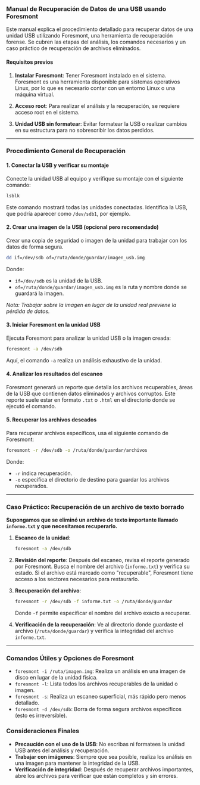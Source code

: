 ### Manual de Recuperación de Datos de una USB usando Foresmont

Este manual explica el procedimiento detallado para recuperar datos de una unidad USB utilizando Foresmont, una herramienta de recuperación forense. Se cubren las etapas del análisis, los comandos necesarios y un caso práctico de recuperación de archivos eliminados.

#### Requisitos previos
1. **Instalar Foresmont**: Tener Foresmont instalado en el sistema. Foresmont es una herramienta disponible para sistemas operativos Linux, por lo que es necesario contar con un entorno Linux o una máquina virtual.

2. **Acceso root**: Para realizar el análisis y la recuperación, se requiere acceso root en el sistema.

3. **Unidad USB sin formatear**: Evitar formatear la USB o realizar cambios en su estructura para no sobrescribir los datos perdidos.

---

### Procedimiento General de Recuperación

#### 1. Conectar la USB y verificar su montaje
   Conecte la unidad USB al equipo y verifique su montaje con el siguiente comando:

   ```bash
   lsblk
   ```

   Este comando mostrará todas las unidades conectadas. Identifica la USB, que podría aparecer como `/dev/sdb1`, por ejemplo.

#### 2. Crear una imagen de la USB (opcional pero recomendado)
   Crear una copia de seguridad o imagen de la unidad para trabajar con los datos de forma segura.

   ```bash
   dd if=/dev/sdb of=/ruta/donde/guardar/imagen_usb.img
   ```

   Donde:
   - `if=/dev/sdb` es la unidad de la USB.
   - `of=/ruta/donde/guardar/imagen_usb.img` es la ruta y nombre donde se guardará la imagen.

   *Nota: Trabajar sobre la imagen en lugar de la unidad real previene la pérdida de datos.*

#### 3. Iniciar Foresmont en la unidad USB
   Ejecuta Foresmont para analizar la unidad USB o la imagen creada:

   ```bash
   foresmont -a /dev/sdb
   ```

   Aquí, el comando `-a` realiza un análisis exhaustivo de la unidad.

#### 4. Analizar los resultados del escaneo
   Foresmont generará un reporte que detalla los archivos recuperables, áreas de la USB que contienen datos eliminados y archivos corruptos. Este reporte suele estar en formato `.txt` o `.html` en el directorio donde se ejecutó el comando.

#### 5. Recuperar los archivos deseados
   Para recuperar archivos específicos, usa el siguiente comando de Foresmont:

   ```bash
   foresmont -r /dev/sdb -o /ruta/donde/guardar/archivos
   ```

   Donde:
   - `-r` indica recuperación.
   - `-o` especifica el directorio de destino para guardar los archivos recuperados.

---

### Caso Práctico: Recuperación de un archivo de texto borrado

**Supongamos que se eliminó un archivo de texto importante llamado `informe.txt` y que necesitamos recuperarlo.**

1. **Escaneo de la unidad**:
   ```bash
   foresmont -a /dev/sdb
   ```

2. **Revisión del reporte**:
   Después del escaneo, revisa el reporte generado por Foresmont. Busca el nombre del archivo (`informe.txt`) y verifica su estado. Si el archivo está marcado como "recuperable", Foresmont tiene acceso a los sectores necesarios para restaurarlo.

3. **Recuperación del archivo**:
   ```bash
   foresmont -r /dev/sdb -f informe.txt -o /ruta/donde/guardar
   ```

   Donde `-f` permite especificar el nombre del archivo exacto a recuperar.

4. **Verificación de la recuperación**:
   Ve al directorio donde guardaste el archivo (`/ruta/donde/guardar`) y verifica la integridad del archivo `informe.txt`.

---

### Comandos Útiles y Opciones de Foresmont

- `foresmont -i /ruta/imagen.img`: Realiza un análisis en una imagen de disco en lugar de la unidad física.
- `foresmont -l`: Lista todos los archivos recuperables de la unidad o imagen.
- `foresmont -s`: Realiza un escaneo superficial, más rápido pero menos detallado.
- `foresmont -d /dev/sdb`: Borra de forma segura archivos específicos (esto es irreversible).

### Consideraciones Finales

- **Precaución con el uso de la USB**: No escribas ni formatees la unidad USB antes del análisis y recuperación.
- **Trabajar con imágenes**: Siempre que sea posible, realiza los análisis en una imagen para mantener la integridad de la USB.
- **Verificación de integridad**: Después de recuperar archivos importantes, abre los archivos para verificar que están completos y sin errores.

